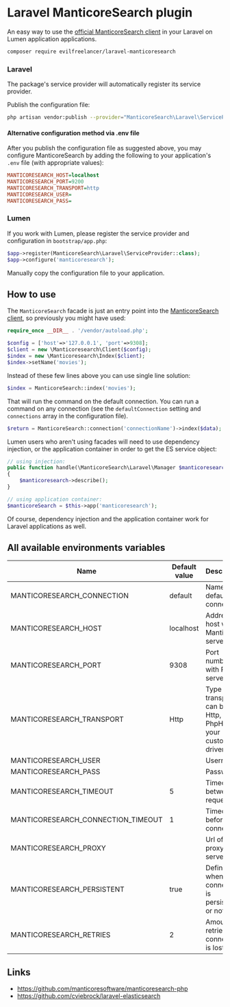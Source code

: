 # Laravel ManticoreSearch plugin

An easy way to use the [official ManticoreSearch client](https://github.com/manticoresoftware/manticoresearch-php) in your Laravel on Lumen application applications.

```sh
composer require evilfreelancer/laravel-manticoresearch
```

### Laravel

The package's service provider will automatically register its service provider.

Publish the configuration file:

```sh
php artisan vendor:publish --provider="ManticoreSearch\Laravel\ServiceProvider"
```

#### Alternative configuration method via .env file

After you publish the configuration file as suggested above, you may configure ManticoreSearch
by adding the following to your application's `.env` file (with appropriate values):
  
```ini
MANTICORESEARCH_HOST=localhost
MANTICORESEARCH_PORT=9200
MANTICORESEARCH_TRANSPORT=http
MANTICORESEARCH_USER=
MANTICORESEARCH_PASS=
```

### Lumen

If you work with Lumen, please register the service provider and configuration in `bootstrap/app.php`:

```php
$app->register(ManticoreSearch\Laravel\ServiceProvider::class);
$app->configure('manticoresearch');
```

Manually copy the configuration file to your application.

## How to use

The `ManticoreSearch` facade is just an entry point into the [ManticoreSearch client](https://github.com/manticoresoftware/manticoresearch-php),
so previously you might have used:

```php
require_once __DIR__ . '/vendor/autoload.php';

$config = ['host'=>'127.0.0.1', 'port'=>9308];
$client = new \Manticoresearch\Client($config);
$index = new \Manticoresearch\Index($client);
$index->setName('movies'); 
``` 

Instead of these few lines above you can use single line solution:

```php
$index = ManticoreSearch::index('movies');
```

That will run the command on the default connection. You can run a command on
any connection (see the `defaultConnection` setting and `connections` array in
the configuration file).

```php
$return = ManticoreSearch::connection('connectionName')->index($data);
```

Lumen users who aren't using facades will need to use dependency injection,
or the application container in order to get the ES service object:

```php
// using injection:
public function handle(\ManticoreSearch\Laravel\Manager $manticoresearch)
{
    $manticoresearch->describe();
}

// using application container:
$manticoreSearch = $this->app('manticoresearch');
```

Of course, dependency injection and the application container work 
for Laravel applications as well.

## All available environments variables

| Name                               | Default value  | Description | 
|------------------------------------|----------------|-------------|
| MANTICORESEARCH_CONNECTION         | default        | Name of default connection |
| MANTICORESEARCH_HOST               | localhost      | Address of host with Manticore server |
| MANTICORESEARCH_PORT               | 9308           | Port number with REST server |
| MANTICORESEARCH_TRANSPORT          | Http           | Type of transport, can be: Http, Https, PhpHttp or your custom driver |
| MANTICORESEARCH_USER               |                | Username |
| MANTICORESEARCH_PASS               |                | Password |
| MANTICORESEARCH_TIMEOUT            | 5              | Timeout between requests |
| MANTICORESEARCH_CONNECTION_TIMEOUT | 1              | Timeout before connection |
| MANTICORESEARCH_PROXY              |                | Url of HTTP proxy server |
| MANTICORESEARCH_PERSISTENT         | true           | Define whenever connection is persistent or not |
| MANTICORESEARCH_RETRIES            | 2              | Amount of retries if connection is lost |

## Links

* https://github.com/manticoresoftware/manticoresearch-php
* https://github.com/cviebrock/laravel-elasticsearch
